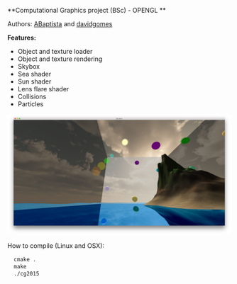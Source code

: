 **Computational Graphics project (BSc) - OPENGL **

Authors: [ABaptista](https://github.com/ABaptista) and [davidgomes](https://github.com/davidgomes)

**Features:**
* Object and texture loader
* Object and texture rendering
* Skybox
* Sea shader
* Sun shader
* Lens flare shader
* Collisions
* Particles

![Screenshot](report/screenshot.png "Screenshot")

How to compile (Linux and OSX):

```
  cmake .
  make
  ./cg2015
```
